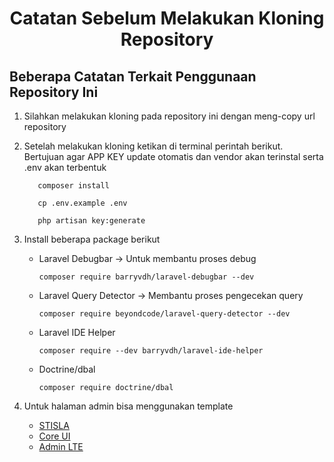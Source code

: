<h1 style="text-align:center; font-weight:bolder;">Catatan Sebelum Melakukan Kloning Repository</h1>

## Beberapa Catatan Terkait Penggunaan Repository Ini
1. Silahkan melakukan kloning pada repository ini dengan meng-copy url repository

2. Setelah melakukan kloning ketikan di terminal perintah berikut. Bertujuan agar APP KEY update otomatis dan vendor akan terinstal serta .env akan terbentuk
     ```shell
        composer install
     ```
     ```shell
        cp .env.example .env
     ```
     ```shell
        php artisan key:generate
     ```
3. Install beberapa package berikut
    - Laravel Debugbar -> Untuk membantu proses debug
        ```shell
        composer require barryvdh/laravel-debugbar --dev
        ```
    - Laravel Query Detector -> Membantu proses pengecekan query
        ```shell
        composer require beyondcode/laravel-query-detector --dev
        ```
    - Laravel IDE Helper
        ```shell
        composer require --dev barryvdh/laravel-ide-helper
        ```
    - Doctrine/dbal
        ```shell
        composer require doctrine/dbal
        ```

4. Untuk halaman admin bisa menggunakan template
    <ul>
        <li> <a href="https://getstisla.com/">STISLA</a></li>
        <li> <a href="https://coreui.io/">Core UI</a></li>
        <li> <a href="https://adminlte.io/">Admin LTE</a></li>
    <ul>
